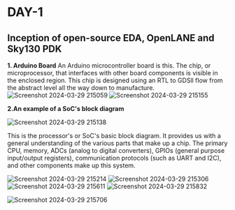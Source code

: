 # DAY-1
## Inception of open-source EDA, OpenLANE and Sky130 PDK  

**1. Arduino Board**
An Arduino microcontroller board is this. The chip, or microprocessor, that interfaces with other board components is visible in the enclosed region. This chip is designed using an RTL to GDSll flow from the abstract level all the way down to manufacture.
![Screenshot 2024-03-29 215059](https://github.com/Sushilbahadurpankaj/Sushil_VSD_SOC/assets/138396606/4ef12d8a-0d80-4c38-8221-b34fd9d9d3f4)
![Screenshot 2024-03-29 215155](https://github.com/Sushilbahadurpankaj/Sushil_VSD_SOC/assets/138396606/1c079d6e-814a-461a-832f-f427d2068f38)

**2.An example of a SoC's block diagram**


![Screenshot 2024-03-29 215138](https://github.com/Sushilbahadurpankaj/Sushil_VSD_SOC/assets/138396606/ae8f2335-2cf2-439a-a396-ba1361a0709a)

This is the processor's or SoC's basic block diagram. It provides us with a general understanding of the various parts that make up a chip. The primary CPU, memory, ADCs (analog to digital converters), GPIOs (general purpose input/output registers), communication protocols (such as UART and I2C), and other components make up this system.

![Screenshot 2024-03-29 215214](https://github.com/Sushilbahadurpankaj/Sushil_VSD_SOC/assets/138396606/284c9675-abae-4ac2-99a8-16546695810b)
![Screenshot 2024-03-29 215306](https://github.com/Sushilbahadurpankaj/Sushil_VSD_SOC/assets/138396606/fbd31b9c-5114-4048-b232-6df894c1d856)
![Screenshot 2024-03-29 215611](https://github.com/Sushilbahadurpankaj/Sushil_VSD_SOC/assets/138396606/ea76ec1c-a3cb-4be9-80a9-a5f735225ece)
![Screenshot 2024-03-29 215832](https://github.com/Sushilbahadurpankaj/Sushil_VSD_SOC/assets/138396606/b1de83ab-1d8f-4a6b-897b-93ffc3600124)

![Screenshot 2024-03-29 215706](https://github.com/Sushilbahadurpankaj/Sushil_VSD_SOC/assets/138396606/75637293-a306-44b2-9769-83309a612aeb)

